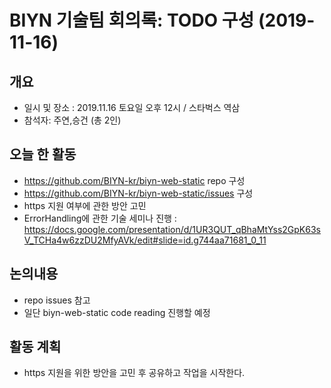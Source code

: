 # BIYN 기술팀 회의록: TODO 구성 (2019-11-16)

## 개요
- 일시 및 장소 : 2019.11.16 토요일 오후 12시 / 스타벅스 역삼
- 참석자: 주연,승건 (총 2인)

## 오늘 한 활동
- https://github.com/BIYN-kr/biyn-web-static repo 구성
- https://github.com/BIYN-kr/biyn-web-static/issues 구성 
- https 지원 여부에 관한 방안 고민
- ErrorHandling에 관한 기술 세미나 진행 : https://docs.google.com/presentation/d/1UR3QUT_qBhaMtYss2GpK63sV_TCHa4w6zzDU2MfyAVk/edit#slide=id.g744aa71681_0_11

## 논의내용
- repo issues 참고 
- 일단 biyn-web-static code reading 진행할 예정 

## 활동 계획 
- https 지원을 위한 방안을 고민 후 공유하고 작업을 시작한다.  
